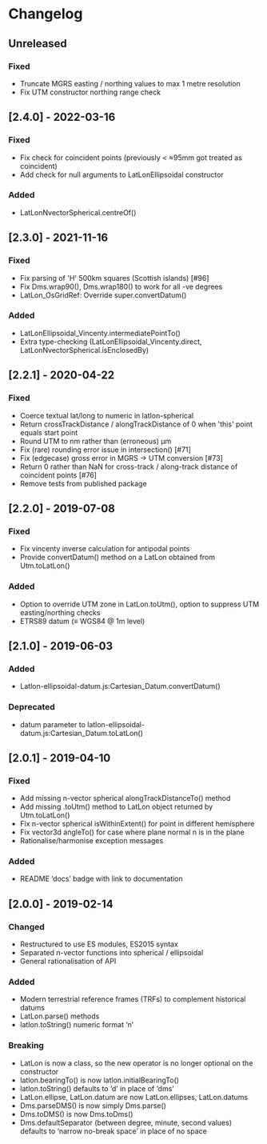 # Changelog

## Unreleased

### Fixed

- Truncate MGRS easting / northing values to max 1 metre resolution
- Fix UTM constructor northing range check

## [2.4.0] - 2022-03-16

### Fixed

- Fix check for coincident points (previously < ≈95mm got treated as coincident)
- Add check for null arguments to LatLonEllipsoidal constructor

### Added

- LatLonNvectorSpherical.centreOf()

## [2.3.0] - 2021-11-16

### Fixed

- Fix parsing of 'H' 500km squares (Scottish islands) [#96]
- Fix Dms.wrap90(), Dms.wrap180() to work for all -ve degrees
- LatLon_OsGridRef: Override super.convertDatum()

### Added

- LatLonEllipsoidal_Vincenty.intermediatePointTo()
- Extra type-checking (LatLonEllipsoidal_Vincenty.direct, LatLonNvectorSpherical.isEnclosedBy)

## [2.2.1] - 2020-04-22

### Fixed

- Coerce textual lat/long to numeric in latlon-spherical
- Return crossTrackDistance / alongTrackDistance of 0 when 'this' point equals start point
- Round UTM to nm rather than (erroneous) μm
- Fix (rare) rounding error issue in intersection() [#71]
- Fix (edgecase) gross error in MGRS -> UTM conversion [#73]
- Return 0 rather than NaN for cross-track / along-track distance of coincident points [#76]
- Remove tests from published package

## [2.2.0] - 2019-07-08

### Fixed

- Fix vincenty inverse calculation for antipodal points
- Provide convertDatum() method on a LatLon obtained from Utm.toLatLon()

### Added

- Option to override UTM zone in LatLon.toUtm(), option to suppress UTM easting/northing checks
- ETRS89 datum (≡ WGS84 @ 1m level)

## [2.1.0] - 2019-06-03

### Added

- Latlon-ellipsoidal-datum.js:Cartesian_Datum.convertDatum()

### Deprecated

- datum parameter to latlon-ellipsoidal-datum.js:Cartesian_Datum.toLatLon()

## [2.0.1] - 2019-04-10

### Fixed

- Add missing n-vector spherical alongTrackDistanceTo() method
- Add missing .toUtm() method to LatLon object returned by Utm.toLatLon()
- Fix n-vector spherical isWithinExtent() for point in different hemisphere
- Fix vector3d angleTo() for case where plane normal n is in the plane
- Rationalise/harmonise exception messages

### Added

- README ‘docs’ badge with link to documentation

## [2.0.0] - 2019-02-14

### Changed

- Restructured to use ES modules, ES2015 syntax
- Separated n-vector functions into spherical / ellipsoidal
- General rationalisation of API

### Added

- Modern terrestrial reference frames (TRFs) to complement historical datums
- LatLon.parse() methods
- latlon.toString() numeric format ‘n’

### Breaking

- LatLon is now a class, so the new operator is no longer optional on the constructor
- latlon.bearingTo() is now latlon.initialBearingTo()
- latlon.toString() defaults to ‘d’ in place of ‘dms’
- LatLon.ellipse, LatLon.datum are now LatLon.ellipses, LatLon.datums
- Dms.parseDMS() is now simply Dms.parse()
- Dms.toDMS() is now Dms.toDms()
- Dms.defaultSeparator (between degree, minute, second values) defaults to ‘narrow no-break space’ in place of no space
